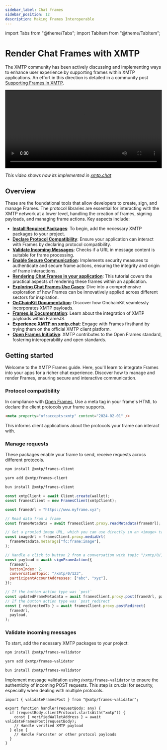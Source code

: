 ```yaml
---
sidebar_label: Chat frames
sidebar_position: 12
description: Making Frames Interoperable
---
```


import Tabs from "@theme/Tabs";
import TabItem from "@theme/TabItem";

# Render Chat Frames with XMTP

The XMTP community has been actively discussing and implementing ways to enhance user experience by supporting frames within XMTP applications. An effort in this direction is detailed in a community post [Supporting Frames in XMTP](https://community.xmtp.org/t/supporting-frames-in-xmtp/535).

<video controls src="https://github.com/xmtp/xmtp-quickstart-node/assets/1447073/7cc4fe16-3e2b-4d81-ade9-217095e52af2" width="100%" type="video/mp4">
Your browser does not support the video tag.
</video>

_This video shows how its implemented in [xmtp.chat](https://xmtp.chat/inbox)_

## Overview

These are the foundational tools that allow developers to create, sign, and manage Frames. The protocol libraries are essential for interacting with the XMTP network at a lower level, handling the creation of frames, signing payloads, and managing frame actions. Key aspects include:

- [**Install Required Packages**](#install-required-packages): To begin, add the necessary XMTP packages to your project.
- [**Declare Protocol Compatibility**](#declare-protocol-compatibility): Ensure your application can interact with Frames by declaring protocol compatibility.
- [**Validate Incoming Messages**](#Validate-Incoming-Messages): Checks if a URL in message content is suitable for frame processing.
- [**Enable Secure Communication**](#enable-secure-communication): Implements security measures to authenticate and secure frame actions, ensuring the integrity and origin of frame interactions.
- [**Rendering Chat Frames in your application**](/docs/tutorials/render-frames): This tutorial covers the practical aspects of rendering these frames within an application.
- [**Exploring Chat Frames Use Cases**](/docs/use-cases/frames): Dive into a comprehensive exploration of how Frames can be innovatively applied across different sectors for inspiration.
- [**OnChainKit Documentation**](https://onchainkit.xyz/xmtp/introduction): Discover how OnchainKit seamlessly incorporates XMTP payloads.
- [**Frames.js Documentation**](https://framesjs.org/reference/js/xmtp): Learn about the integration of XMTP payloads within FrameJS.
- [**Experience XMTP on xmtp.chat**](https://xmtp.chat/): Engage with Frames firsthand by trying them on the official XMTP client platform.
- [**Open Frames Initiative**](https://github.com/open-frames/standard/blob/v0.0.1/README.md): XMTP contributes to the Open Frames standard, fostering interoperability and open standards.

## Getting started

Welcome to the XMTP Frames guide. Here, you'll learn to integrate Frames into your apps for a richer chat experience. Discover how to manage and render Frames, ensuring secure and interactive communication.

### Protocol compatibility

In compliance with [Open Frames](https://github.com/open-frames/standard/blob/v0.0.1/README.md), Use a meta tag in your frame's HTML to declare the client protocols your frame supports.

```html
<meta property="of:accepts:xmtp" content="2024-02-01" />
```

This informs client applications about the protocols your frame can interact with.

### Manage requests

These packages enable your frame to send, receive requests across different protocols.

<Tabs >
<TabItem value="npm" label="npm" >

```bash
npm install @xmtp/frames-client
```

</TabItem>
<TabItem value="yarn" label="Yarn" >

```bash
yarn add @xmtp/frames-client
```

</TabItem>
<TabItem value="bun" label="bun" >

```bash
bun install @xmtp/frames-client
```

</TabItem>
</Tabs>

```jsx
const xmtpClient = await Client.create(wallet);
const framesClient = new FramesClient(xmtpClient);

const frameUrl = "https://www.myframe.xyz";

// Read data from a frame
const frameMetadata = await framesClient.proxy.readMetadata(frameUrl);

// Get a proxied image URL, which you can use directly in an <image> tag
const imageUrl = framesClient.proxy.mediaUrl(
  frameMetadata.metaTags["fc:frame:image"],
);

// Handle a click to button 2 from a conversation with topic "/xmtp/0/123" and participant addresses "abc" and "xyz"
const payload = await signFrameAction({
  frameUrl,
  buttonIndex: 2,
  conversationTopic: "/xmtp/0/123",
  participantAccountAddresses: ["abc", "xyz"],
});

// If the button action type was `post`
const updatedFrameMetadata = await framesClient.proxy.post(frameUrl, payload);
// If the button action type was `post_redirect`
const { redirectedTo } = await framesClient.proxy.postRedirect(
  frameUrl,
  payload,
);
```

### Validate incoming messages

To start, add the necessary XMTP packages to your project:

<Tabs >
<TabItem value="npm" label="npm" >

```bash
npm install @xmtp/frames-validator
```

</TabItem>
<TabItem value="yarn" label="Yarn" >

```bash
yarn add @xmtp/frames-validator
```

</TabItem>
<TabItem value="bun" label="bun" >

```bash
bun install @xmtp/frames-validator
```

</TabItem>
</Tabs>

Implement message validation using `@xmtp/frames-validator` to ensure the authenticity of incoming POST requests. This step is crucial for security, especially when dealing with multiple protocols.

```tsx
import { validateFramesPost } from "@xmtp/frames-validator";

export function handler(requestBody: any) {
  if (requestBody.clientProtocol.startsWith("xmtp")) {
    const { verifiedWalletAddress } = await validateFramesPost(requestBody);
    // Handle verified XMTP payload
  } else {
    // Handle Farcaster or other protocol payloads
  }
}
```

